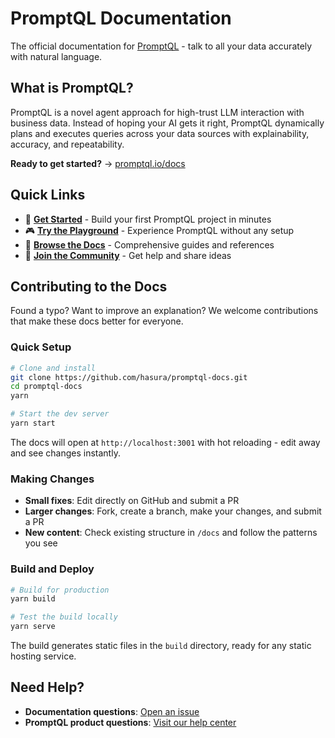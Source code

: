 # PromptQL Documentation

The official documentation for [PromptQL](https://promptql.io) - talk to all your data accurately with natural language.

## What is PromptQL?

PromptQL is a novel agent approach for high-trust LLM interaction with business data. Instead of hoping your AI gets it right, PromptQL dynamically plans and executes queries across your data sources with explainability, accuracy, and repeatability.

**Ready to get started?** → [promptql.io/docs](https://promptql.io/docs)

## Quick Links

- 🚀 **[Get Started](https://promptql.io/docs/quickstart)** - Build your first PromptQL project in minutes
- 🎮 **[Try the Playground](https://promptql.io)** - Experience PromptQL without any setup
- 📖 **[Browse the Docs](https://promptql.io/docs)** - Comprehensive guides and references
- 💬 **[Join the Community](https://forum.promptql.io/)** - Get help and share ideas

## Contributing to the Docs

Found a typo? Want to improve an explanation? We welcome contributions that make these docs better for everyone.

### Quick Setup

```bash
# Clone and install
git clone https://github.com/hasura/promptql-docs.git
cd promptql-docs
yarn

# Start the dev server
yarn start
```

The docs will open at `http://localhost:3001` with hot reloading - edit away and see changes instantly.

### Making Changes

- **Small fixes**: Edit directly on GitHub and submit a PR
- **Larger changes**: Fork, create a branch, make your changes, and submit a PR
- **New content**: Check existing structure in `/docs` and follow the patterns you see

### Build and Deploy

```bash
# Build for production
yarn build

# Test the build locally
yarn serve
```

The build generates static files in the `build` directory, ready for any static hosting service.


## Need Help?

- **Documentation questions**: [Open an issue](https://github.com/hasura/promptql-docs/issues)
- **PromptQL product questions**: [Visit our help center](https://forum.promptql.io)